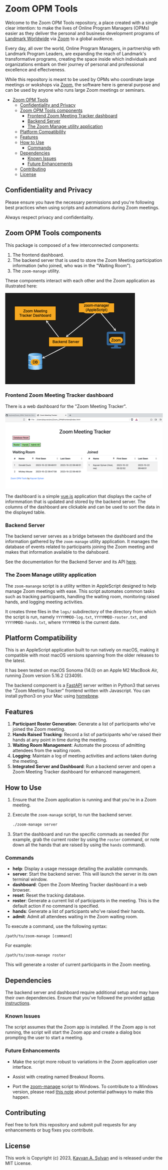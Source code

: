 # Zoom OPM Tools

Welcome to the Zoom OPM Tools repository, a place created with a single clear intention: to make the
lives of Online Program Managers (OPMs) easier as they deliver the personal and business development
programs of [Landmark Worldwide][landmark] via [Zoom][zoom] to a global audience.

Every day, all over the world, Online Program Managers, in partnership wth Landmark Program Leaders,
are expanding the reach of Landmark's transformative programs, creating the space inside which
individuals and organizations embark on their journey of personal and professional excellence and
effectveness.

While this repository is meant to be used by OPMs who coordinate large meetings or wokshops
via [Zoom][zoom], the software here is general purpose and can be used by anyone who runs
large Zoom meetings or seminars.

- [Zoom OPM Tools](#zoom-opm-tools)
  - [Confidentiality and Privacy](#confidentiality-and-privacy)
  - [Zoom OPM Tools components](#zoom-opm-tools-components)
    - [Frontend Zoom Meeting Tracker dashboard](#frontend-zoom-meeting-tracker-dashboard)
    - [Backend Server](#backend-server)
    - [The Zoom Manage utility application](#the-zoom-manage-utility-application)
  - [Platform Compatibility](#platform-compatibility)
  - [Features](#features)
  - [How to Use](#how-to-use)
    - [Commands](#commands)
  - [Dependencies](#dependencies)
    - [Known Issues](#known-issues)
    - [Future Enhancements](#future-enhancements)
  - [Contributing](#contributing)
  - [License](#license)

## Confidentiality and Privacy

Please ensure you have the necessary permissions and you're following
best practices when using scripts and automations during Zoom meetings.

Always respect privacy and confidentiality.

## Zoom OPM Tools components

This package is composed of a few interconnected components:

1. The frontend dashboard.
2. The backend server that is used to store the Zoom Meeting participation information
   (who joined, who was in the "Waiting Room").
3. The `zoom-manage` utility.

These components interact with each other and the Zoom application as illustrated here:

![Architecture][architecture-diagram]

### Frontend Zoom Meeting Tracker dashboard

There is a web dashboard for the "Zoom Meeting Tracker".

![Dasboard][dashboard-pic]

The dashboard is a simple [vue.js][vue-js] application that displays the cache of informmation
that is updated and stored by the backend server. The columns of the dashboard are clickable
and can be used to sort the data in the displayed table.

### Backend Server

The backend server serves as a bridge between the dashboard and the information gathered by
the `zoom-manage` utility application. It manages the database of events related to participants
joining the Zoom meeting and makes that information available to the dahsboard.

See the documentation for the Backend Server and its API [here][backend-docs].

### The Zoom Manage utility application

The `zoom-manange` script is a utility written in AppleScript designed to help manage
Zoom meetings with ease. This script automates common tasks such as tracking participants,
handling the waiting room, monitoring raised hands, and logging meeting activities.

It creates three files in the `logs/` subdirectory of the directory from
which the script is run, namely `YYYYMMDD-log.txt`, `YYYYMMDD-roster.txt`,
and `YYYYMMDD-hands.txt`, where `YYYYMMDD` is the current date.

## Platform Compatibility

This is an AppleScript application built to run natively on macOS, making it
compatible with most macOS versions spanning from the older releases to the latest.

It has been tested on macOS Sonoma (14.0) on an Apple M2 MacBook Air, running
Zoom version 5.16.2 (23409).

The backend component is a [FastAPI][fastapi] server written in Python3 that
serves the "Zoom Meeting Tracker" frontend written with Javascript. You can
install python3 on your Mac using [homebrew][homebrew].

## Features

1. **Participant Roster Generation**: Generate a list of participants who've joined the Zoom meeting.
2. **Hands Raised Tracking**: Record a list of participants who've raised their hands at any point in time during the meeting.
3. **Waiting Room Management**: Automate the process of admitting attendees from the waiting room.
4. **Logging**: Maintain a log of meeting activities and actions taken during the meeting.
5. **Integrated Server and Dashboard**: Run a backend server and open a Zoom Meeting Tracker dashboard for enhanced management.

## How to Use

1. Ensure that the Zoom application is running and that you're in a Zoom
   meeting.
2. Execute the `zoom-manage` script, to run the backend server.

   ```bash
   ./zoom-manage server
   ```

3. Start the dashboard and run the specific commads as needed (for example,
   grab the current roster by using the `roster` command, or note down all the
   hands that are raised by using the `hands` command).

### Commands

- **help**: Display a usage message detailing the available commands.
- **server**: Start the backend server. This will launch the server in its own terminal window.
- **dashboard**: Open the Zoom Meeting Tracker dashboard in a web browser.
- **reset**: Reset the tracking database.
- **roster**: Generate a current list of participants in the meeting. This is the default action if no command is specified.
- **hands**: Generate a list of participants who've raised their hands.
- **admit**: Admit all attendees waiting in the Zoom waiting room.

To execute a command, use the following syntax:

```shell
/path/to/zoom-manage [command]
```

For example:

```shell
/path/to/zoom-manage roster
```

This will generate a roster of current participants in the Zoom meeting.

## Dependencies

The backend server and dashboard require additional setup and may have their own dependencies.
Ensure that you've followed the provided [setup instructions][backend-docs].

### Known Issues

The script assumes that the Zoom app is installed. If the Zoom app is not
running, the script will start the Zoom app and create a dialog box prompting
the user to start a meeting.

### Future Enhancements

- Make the script more robust to variations in the Zoom application user interface.

- Assist with creating named Breakout Rooms.

- Port the [zoom-manage][zoom-manage-scrip] script to Windows. To contribute to a Windows version, please read [this note][windows] about potential pathways to make this happen.

## Contributing

Feel free to fork this repository and submit pull requests for any enhancements or
bug fixes you contribute.

## License

This work is Copyright (c) 2023, [Kayvan A. Sylvan][linkedin] and is released under the MIT License.

[landmark]: https://www.landmarkworldwide.com/
[zoom]: http://zoom.us
[linkedin]: https://www.linkedin.com/in/kayvansylvan/
[fastapi]: https://fastapi.tiangolo.com/
[vue-js]: https://vuejs.org/
[homebrew]: https://brew.sh/
[backend-docs]: backend/README.md
[dashboard-pic]: docs/dashboard.png
[architecture-diagram]: docs/ZoomMeetingComponents.png
[windows]: docs/Windows.md
[zoom-manage-scrip]: ./zoom-manage

